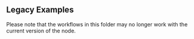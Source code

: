 ## Legacy Examples

Please note that the workflows in this folder may no longer work
with the current version of the node.
